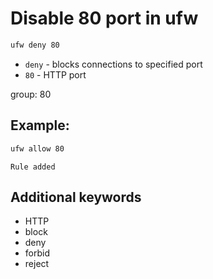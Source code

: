 # Disable 80 port in ufw

```bash
ufw deny 80
```

- `deny` - blocks connections to specified port
- `80` - HTTP port

group: 80

## Example: 
```bash
ufw allow 80
```
```
Rule added

```

## Additional keywords
- HTTP
- block
- deny
- forbid
- reject

